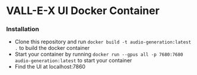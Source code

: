 # VALL-E-X UI Docker Container

### Installation
- Clone this repository and run ```docker build -t audio-generation:latest .``` to build the docker container
- Start your container by running ```docker run --gpus all -p 7680:7680 audio-generation:latest``` to start your container
- Find the UI at localhost:7860